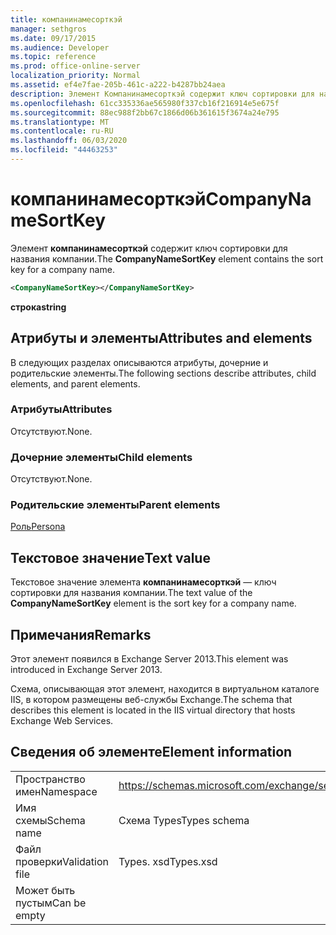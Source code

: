 ```yaml
---
title: компанинамесорткэй
manager: sethgros
ms.date: 09/17/2015
ms.audience: Developer
ms.topic: reference
ms.prod: office-online-server
localization_priority: Normal
ms.assetid: ef4e7fae-205b-461c-a222-b4287bb24aea
description: Элемент Компанинамесорткэй содержит ключ сортировки для названия компании.
ms.openlocfilehash: 61cc335336ae565980f337cb16f216914e5e675f
ms.sourcegitcommit: 88ec988f2bb67c1866d06b361615f3674a24e795
ms.translationtype: MT
ms.contentlocale: ru-RU
ms.lasthandoff: 06/03/2020
ms.locfileid: "44463253"
---
```

# <a name="companynamesortkey"></a><span data-ttu-id="fbf4f-103">компанинамесорткэй</span><span class="sxs-lookup"><span data-stu-id="fbf4f-103">CompanyNameSortKey</span></span>

<span data-ttu-id="fbf4f-104">Элемент **компанинамесорткэй** содержит ключ сортировки для названия компании.</span><span class="sxs-lookup"><span data-stu-id="fbf4f-104">The **CompanyNameSortKey** element contains the sort key for a company name.</span></span> 
  
```XML
<CompanyNameSortKey></CompanyNameSortKey>
```

 <span data-ttu-id="fbf4f-105">**строка**</span><span class="sxs-lookup"><span data-stu-id="fbf4f-105">**string**</span></span>
## <a name="attributes-and-elements"></a><span data-ttu-id="fbf4f-106">Атрибуты и элементы</span><span class="sxs-lookup"><span data-stu-id="fbf4f-106">Attributes and elements</span></span>

<span data-ttu-id="fbf4f-107">В следующих разделах описываются атрибуты, дочерние и родительские элементы.</span><span class="sxs-lookup"><span data-stu-id="fbf4f-107">The following sections describe attributes, child elements, and parent elements.</span></span>
  
### <a name="attributes"></a><span data-ttu-id="fbf4f-108">Атрибуты</span><span class="sxs-lookup"><span data-stu-id="fbf4f-108">Attributes</span></span>

<span data-ttu-id="fbf4f-109">Отсутствуют.</span><span class="sxs-lookup"><span data-stu-id="fbf4f-109">None.</span></span>
  
### <a name="child-elements"></a><span data-ttu-id="fbf4f-110">Дочерние элементы</span><span class="sxs-lookup"><span data-stu-id="fbf4f-110">Child elements</span></span>

<span data-ttu-id="fbf4f-111">Отсутствуют.</span><span class="sxs-lookup"><span data-stu-id="fbf4f-111">None.</span></span>
  
### <a name="parent-elements"></a><span data-ttu-id="fbf4f-112">Родительские элементы</span><span class="sxs-lookup"><span data-stu-id="fbf4f-112">Parent elements</span></span>

[<span data-ttu-id="fbf4f-113">Роль</span><span class="sxs-lookup"><span data-stu-id="fbf4f-113">Persona</span></span>](persona.md)
  
## <a name="text-value"></a><span data-ttu-id="fbf4f-114">Текстовое значение</span><span class="sxs-lookup"><span data-stu-id="fbf4f-114">Text value</span></span>

<span data-ttu-id="fbf4f-115">Текстовое значение элемента **компанинамесорткэй** — ключ сортировки для названия компании.</span><span class="sxs-lookup"><span data-stu-id="fbf4f-115">The text value of the **CompanyNameSortKey** element is the sort key for a company name.</span></span> 
  
## <a name="remarks"></a><span data-ttu-id="fbf4f-116">Примечания</span><span class="sxs-lookup"><span data-stu-id="fbf4f-116">Remarks</span></span>

<span data-ttu-id="fbf4f-117">Этот элемент появился в Exchange Server 2013.</span><span class="sxs-lookup"><span data-stu-id="fbf4f-117">This element was introduced in Exchange Server 2013.</span></span>
  
<span data-ttu-id="fbf4f-118">Схема, описывающая этот элемент, находится в виртуальном каталоге IIS, в котором размещены веб-службы Exchange.</span><span class="sxs-lookup"><span data-stu-id="fbf4f-118">The schema that describes this element is located in the IIS virtual directory that hosts Exchange Web Services.</span></span>
  
## <a name="element-information"></a><span data-ttu-id="fbf4f-119">Сведения об элементе</span><span class="sxs-lookup"><span data-stu-id="fbf4f-119">Element information</span></span>

|||
|:-----|:-----|
|<span data-ttu-id="fbf4f-120">Пространство имен</span><span class="sxs-lookup"><span data-stu-id="fbf4f-120">Namespace</span></span>  <br/> |https://schemas.microsoft.com/exchange/services/2006/types  <br/> |
|<span data-ttu-id="fbf4f-121">Имя схемы</span><span class="sxs-lookup"><span data-stu-id="fbf4f-121">Schema name</span></span>  <br/> |<span data-ttu-id="fbf4f-122">Схема Types</span><span class="sxs-lookup"><span data-stu-id="fbf4f-122">Types schema</span></span>  <br/> |
|<span data-ttu-id="fbf4f-123">Файл проверки</span><span class="sxs-lookup"><span data-stu-id="fbf4f-123">Validation file</span></span>  <br/> |<span data-ttu-id="fbf4f-124">Types. xsd</span><span class="sxs-lookup"><span data-stu-id="fbf4f-124">Types.xsd</span></span>  <br/> |
|<span data-ttu-id="fbf4f-125">Может быть пустым</span><span class="sxs-lookup"><span data-stu-id="fbf4f-125">Can be empty</span></span>  <br/> ||
   

